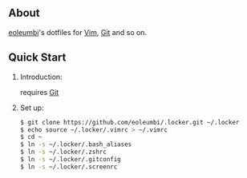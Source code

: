 ## About

[eoleumbi]'s dotfiles for [Vim], [Git] and so on.

## Quick Start

1. Introduction:

   requires [Git]

2. Set up:

   ``` bash
   $ git clone https://github.com/eoleumbi/.locker.git ~/.locker
   $ echo source ~/.locker/.vimrc > ~/.vimrc
   $ cd ~
   $ ln -s ~/.locker/.bash_aliases
   $ ln -s ~/.locker/.zshrc
   $ ln -s ~/.locker/.gitconfig
   $ ln -s ~/.locker/.screenrc
   ```

[eoleumbi]:http://github.com/eoleumbi
[Vim]:http://www.vim.org
[Git]:http://git-scm.com
